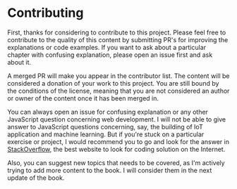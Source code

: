 # Contributing

First, thanks for considering to contribute to this project. Please feel free to contribute to the quality of this content by submitting PR's for improving the explanations or code examples. If you want to ask about a particular chapter with confusing explanation, please open an issue first and ask about it.

A merged PR will make you appear in the contributor list. The content will be considered a donation of your work to this project. You are still bound by the conditions of the license, meaning that you are not considered an author or owner of the content once it has been merged in.

You can always open an issue for confusing explanation or any other JavaScript question concerning web development. I will not be able to give answer to JavaScript questions concerning, say, the building of IoT application and machine learning. But if you're stuck on a particular exercise or project, I would recommend you to go and look for the answer in [StackOverflow](https://stackoverflow.com/), the best website to look for coding solution on the Internet.

Also, you can suggest new topics that needs to be covered, as I'm actively trying to add more content to the book. I will consider them in the next update of the book.